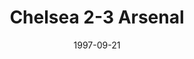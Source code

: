 ---
layout: post
title: Chelsea 2-3 Arsenal
date: 1997-09-21
categories: premier-league
video: AznDwOhJ8cw
summary: A Nigel Winterburn stunner gave Arsenal the three points against Chelsea
excerpt: A Nigel Winterburn stunner gave Arsenal the three points against Chelsea
title: Chelsea 2-3 Arsenal
---